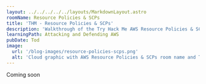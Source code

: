 ```yaml
---
layout: ../../../../../layouts/MarkdownLayout.astro
roomName: Resource Policies & SCPs
title: 'THM - Resource Policies & SCPs'
description: 'Walkthrough of the Try Hack Me AWS Resource Policies & SCPs room'
learningPath: Attacking and Defending AWS
pubDate: Tod
image:
  url: '/blog-images/resource-policies-scps.png'
  alt: 'Cloud graphic with AWS Resource Policies & SCPs room name and TryHackMe logo.'
---
```


Coming soon

